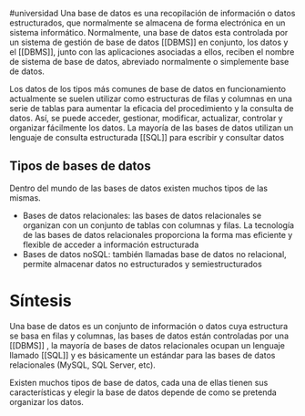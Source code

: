 #universidad 
Una base de datos es una recopilación de información o datos estructurados, que normalmente se almacena de forma electrónica en un sistema informático. Normalmente, una base de datos esta controlada por un sistema de gestión de base de datos [[DBMS]] en conjunto, los datos y el [[DBMS]], junto con las aplicaciones asociadas a ellos, reciben el nombre de sistema de base de datos, abreviado normalmente o simplemente base de datos.

Los datos de los tipos más comunes de base de datos en funcionamiento actualmente se suelen utilizar como estructuras de filas y columnas en una serie de tablas para aumentar la eficacia del procedimiento y la consulta de datos. Así, se puede acceder, gestionar, modificar, actualizar, controlar y organizar fácilmente los datos. La mayoría de las bases de datos utilizan un lenguaje de consulta estructurada [[SQL]] para escribir y consultar datos

## Tipos de bases de datos
Dentro del mundo de las bases de datos existen muchos tipos de las mismas.

- Bases de datos relacionales: las bases de datos relacionales se organizan con un conjunto de tablas con columnas y filas. La tecnología de las bases de datos relacionales proporciona la forma mas eficiente y flexible de acceder a información estructurada
- Bases de datos noSQL: también llamadas base de datos no relacional, permite almacenar datos no estructurados y semiestructurados


# Síntesis

Una base de datos es un conjunto de información o datos cuya estructura se basa en filas y columnas, las bases de datos están controladas por una [[DBMS]] , la mayoría de bases de datos relacionales ocupan un lenguaje llamado [[SQL]] y es básicamente un estándar para las bases de datos relacionales (MySQL, SQL Server, etc).

Existen muchos tipos de base de datos, cada una de ellas tienen sus características y elegir la base de datos depende de como se pretenda organizar los datos.
